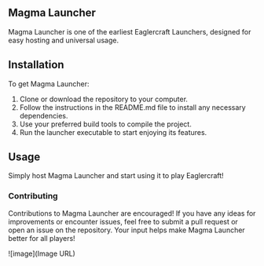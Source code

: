 ## Magma Launcher 

Magma Launcher is one of the earliest Eaglercraft Launchers, designed for easy hosting and universal usage.

## Installation

To get Magma Launcher:

1. Clone or download the repository to your computer.
2. Follow the instructions in the README.md file to install any necessary dependencies.
3. Use your preferred build tools to compile the project.
4. Run the launcher executable to start enjoying its features.

## Usage

Simply host Magma Launcher and start using it to play Eaglercraft!

### Contributing

Contributions to Magma Launcher are encouraged! If you have any ideas for improvements or encounter issues, feel free to submit a pull request or open an issue on the repository. Your input helps make Magma Launcher better for all players!

![image](Image URL)
